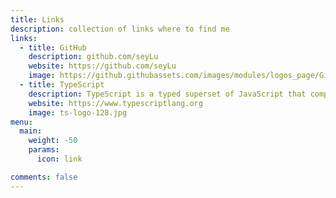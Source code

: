 ```yaml
---
title: Links
description: collection of links where to find me
links:
  - title: GitHub
    description: github.com/seyLu
    website: https://github.com/seyLu
    image: https://github.githubassets.com/images/modules/logos_page/GitHub-Mark.png
  - title: TypeScript
    description: TypeScript is a typed superset of JavaScript that compiles to plain JavaScript.
    website: https://www.typescriptlang.org
    image: ts-logo-128.jpg
menu:
  main:
    weight: -50
    params:
      icon: link

comments: false
---
```

